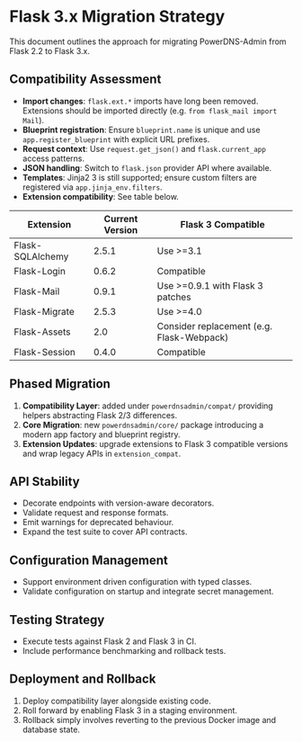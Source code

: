 # Flask 3.x Migration Strategy

This document outlines the approach for migrating PowerDNS-Admin from Flask 2.2 to Flask 3.x.

## Compatibility Assessment

- **Import changes**: `flask.ext.*` imports have long been removed. Extensions should be imported directly (e.g. `from flask_mail import Mail`).
- **Blueprint registration**: Ensure `blueprint.name` is unique and use `app.register_blueprint` with explicit URL prefixes.
- **Request context**: Use `request.get_json()` and `flask.current_app` access patterns.
- **JSON handling**: Switch to `flask.json` provider API where available.
- **Templates**: Jinja2 3 is still supported; ensure custom filters are registered via `app.jinja_env.filters`.
- **Extension compatibility**: See table below.

| Extension | Current Version | Flask 3 Compatible |
|-----------|-----------------|--------------------|
| Flask-SQLAlchemy | 2.5.1 | Use >=3.1 |
| Flask-Login | 0.6.2 | Compatible |
| Flask-Mail | 0.9.1 | Use >=0.9.1 with Flask 3 patches |
| Flask-Migrate | 2.5.3 | Use >=4.0 |
| Flask-Assets | 2.0 | Consider replacement (e.g. Flask-Webpack) |
| Flask-Session | 0.4.0 | Compatible |

## Phased Migration

1. **Compatibility Layer**: added under `powerdnsadmin/compat/` providing helpers abstracting Flask 2/3 differences.
2. **Core Migration**: new `powerdnsadmin/core/` package introducing a modern app factory and blueprint registry.
3. **Extension Updates**: upgrade extensions to Flask 3 compatible versions and wrap legacy APIs in `extension_compat`.

## API Stability

- Decorate endpoints with version-aware decorators.
- Validate request and response formats.
- Emit warnings for deprecated behaviour.
- Expand the test suite to cover API contracts.

## Configuration Management

- Support environment driven configuration with typed classes.
- Validate configuration on startup and integrate secret management.

## Testing Strategy

- Execute tests against Flask 2 and Flask 3 in CI.
- Include performance benchmarking and rollback tests.

## Deployment and Rollback

1. Deploy compatibility layer alongside existing code.
2. Roll forward by enabling Flask 3 in a staging environment.
3. Rollback simply involves reverting to the previous Docker image and database state.
